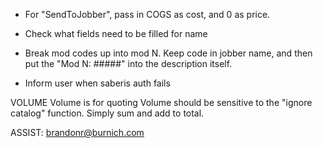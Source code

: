 

- For "SendToJobber", pass in COGS as cost, and 0 as price.
- Check what fields need to be filled for name 
- Break mod codes up into mod N. Keep code in jobber name, and then put the "Mod N: #####" into the description itself.

- Inform user when saberis auth fails

VOLUME
Volume is for quoting
Volume should be sensitive to the "ignore catalog" function. Simply sum and add to total.

ASSIST:
brandonr@burnich.com

